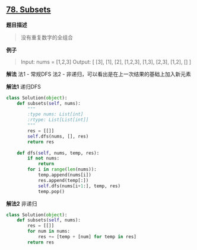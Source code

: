 ## [78. Subsets](https://leetcode.com/problems/subsets/description/)

**题目描述**
> 没有重复数字的全组合

**例子**
> Input: nums = [1,2,3]
Output:
[
  [3],
  [1],
  [2],
  [1,2,3],
  [1,3],
  [2,3],
  [1,2],
  []
]

**解法**
法1 - 常规DFS
法2 - 非递归，可以看出是在上一次结果的基础上加入新元素

**解法1**
递归DFS
```python
class Solution(object):
    def subsets(self, nums):
        """
        :type nums: List[int]
        :rtype: List[List[int]]
        """
        res = [[]]
        self.dfs(nums, [], res)
        return res
    
    def dfs(self, nums, temp, res):
        if not nums:
            return
        for i in range(len(nums)):
            temp.append(nums[i])
            res.append(temp[:])
            self.dfs(nums[i+1:], temp, res)
            temp.pop()
```
**解法2**
非递归
```python
class Solution(object):
    def subsets(self, nums):
        res = [[]]
        for num in nums:
            res += [temp + [num] for temp in res]
        return res
```
